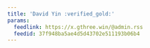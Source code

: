 ```yaml
---
title: 'David Yin :verified_gold:'
params:
  feedlink: https://x.gthree.win/@admin.rss
  feedid: 37f948ba5ae4d5d43702e511193b06b4
---
```

